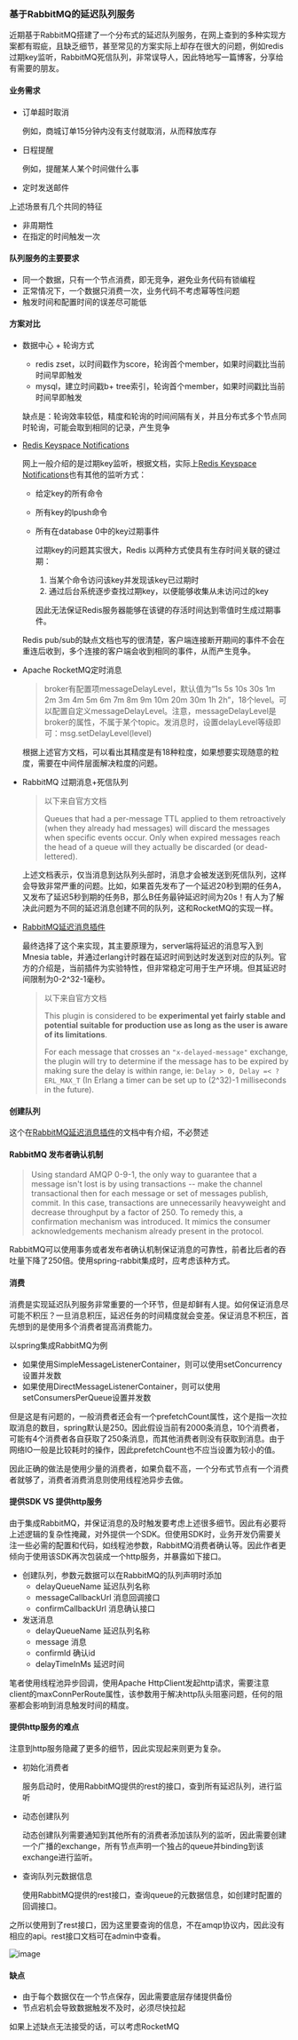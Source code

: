 ### 基于RabbitMQ的延迟队列服务

近期基于RabbitMQ搭建了一个分布式的延迟队列服务，在网上查到的多种实现方案都有瑕疵，且缺乏细节，甚至常见的方案实际上却存在很大的问题，例如redis过期key监听，RabbitMQ死信队列，非常误导人，因此特地写一篇博客，分享给有需要的朋友。

#### 业务需求

* 订单超时取消

  例如，商城订单15分钟内没有支付就取消，从而释放库存

* 日程提醒

  例如，提醒某人某个时间做什么事

* 定时发送邮件

上述场景有几个共同的特征

* 非周期性
* 在指定的时间触发一次

#### 队列服务的主要要求

* 同一个数据，只有一个节点消费，即无竞争，避免业务代码有锁编程
* 正常情况下，一个数据只消费一次，业务代码不考虑幂等性问题
* 触发时间和配置时间的误差尽可能低

#### 方案对比

* 数据中心 + 轮询方式

  * redis zset，以时间戳作为score，轮询首个member，如果时间戳比当前时间早即触发
  * mysql，建立时间戳b+ tree索引，轮询首个member，如果时间戳比当前时间早即触发

  缺点是：轮询效率较低，精度和轮询的时间间隔有关，并且分布式多个节点同时轮询，可能会取到相同的记录，产生竞争

* [Redis Keyspace Notifications](https://redis.io/topics/notifications)

  网上一般介绍的是过期key监听，根据文档，实际上[Redis Keyspace Notifications](https://redis.io/topics/notifications)也有其他的监听方式：

  * 给定key的所有命令

  * 所有key的lpush命令

  * 所有在database 0中的key过期事件

    过期key的问题其实很大，Redis 以两种方式使具有生存时间关联的键过期：

    1. 当某个命令访问该key并发现该key已过期时
    2. 通过后台系统逐步查找过期key，以便能够收集从未访问过的key

    因此无法保证Redis服务器能够在该键的存活时间达到零值时生成过期事件。

  Redis pub/sub的缺点文档也写的很清楚，客户端连接断开期间的事件不会在重连后收到，多个连接的客户端会收到相同的事件，从而产生竞争。

* Apache RocketMQ定时消息

  > broker有配置项messageDelayLevel，默认值为“1s 5s 10s 30s 1m 2m 3m 4m 5m 6m 7m 8m 9m 10m 20m 30m 1h 2h”，18个level。可以配置自定义messageDelayLevel。注意，messageDelayLevel是broker的属性，不属于某个topic。发消息时，设置delayLevel等级即可：msg.setDelayLevel(level)

  根据上述官方文档，可以看出其精度是有18种粒度，如果想要实现随意的粒度，需要在中间件层面解决粒度的问题。

* RabbitMQ 过期消息+死信队列

  > 以下来自官方文档
  >
  > Queues that had a per-message TTL applied to them retroactively (when they already had messages) will discard the messages when specific events occur. Only when expired messages reach the head of a queue will they actually be discarded (or dead-lettered). 

  上述文档表示，仅当消息到达队列头部时，消息才会被发送到死信队列，这样会导致非常严重的问题。比如，如果首先发布了一个延迟20秒到期的任务A，又发布了延迟5秒到期的任务B，那么B任务最钟延迟时间为20s！有人为了解决此问题为不同的延迟消息创建不同的队列，这和RocketMQ的实现一样。

* [RabbitMQ延迟消息插件](https://github.com/RabbitMQ/RabbitMQ-delayed-message-exchange)

  最终选择了这个来实现，其主要原理为，server端将延迟的消息写入到Mnesia table，并通过erlang计时器在延迟时间到达时发送到对应的队列。官方的介绍是，当前插件为实验特性，但非常稳定可用于生产环境。但其延迟时间限制为0-2^32-1毫秒。

  >以下来自官方文档
  >
  >This plugin is considered to be **experimental yet fairly stable and potential suitable for production use as long as the user is aware of its limitations**.
  >
  >For each message that crosses an `"x-delayed-message"` exchange, the plugin will try to determine if the message has to be expired by making sure the delay is within range, ie: `Delay > 0, Delay =< ?ERL_MAX_T` (In Erlang a timer can be set up to (2^32)-1 milliseconds in the future).

#### 创建队列

这个在[RabbitMQ延迟消息插件](https://github.com/RabbitMQ/RabbitMQ-delayed-message-exchange)的文档中有介绍，不必赘述

#### RabbitMQ 发布者确认机制

> Using standard AMQP 0-9-1, the only way to guarantee that a message isn't lost is by using transactions -- make the channel transactional then for each message or set of messages publish, commit. In this case, transactions are unnecessarily heavyweight and decrease throughput by a factor of 250. To remedy this, a confirmation mechanism was introduced. It mimics the consumer acknowledgements mechanism already present in the protocol.

RabbitMQ可以使用事务或者发布者确认机制保证消息的可靠性，前者比后者的吞吐量下降了250倍。使用spring-rabbit集成时，应考虑该种方式。

#### 消费

消费是实现延迟队列服务非常重要的一个环节，但是却鲜有人提。如何保证消息尽可能不积压？一旦消息积压，延迟任务的时间精度就会变差。保证消息不积压，首先想到的是使用多个消费者提高消费能力。

以spring集成RabbitMQ为例

* 如果使用SimpleMessageListenerContainer，则可以使用setConcurrency设置并发数
* 如果使用DirectMessageListenerContainer，则可以使用setConsumersPerQueue设置并发数

但是这是有问题的，一般消费者还会有一个prefetchCount属性，这个是指一次拉取消息的数目，spring默认是250。因此假设当前有2000条消息，10个消费者，可能有4个消费者各自获取了250条消息，而其他消费者则没有获取到消息。由于网络IO一般是比较耗时的操作，因此prefetchCount也不应当设置为较小的值。

因此正确的做法是使用少量的消费者，如果负载不高，一个分布式节点有一个消费者就够了，消费者消费消息则使用线程池异步去做。

#### 提供SDK VS 提供http服务

由于集成RabbitMQ，并保证消息的及时触发要考虑上述很多细节。因此有必要将上述逻辑的复杂性掩藏，对外提供一个SDK。但使用SDK时，业务开发仍需要关注一些必需的配置和代码，如线程池参数，RabbitMQ消费者确认等。因此作者更倾向于使用该SDK再次包装成一个http服务，并暴露如下接口。

* 创建队列，参数元数据可以在RabbitMQ的队列声明时添加
  * delayQueueName 延迟队列名称
  * messageCallbackUrl 消息回调接口
  * confirmCallbackUrl 消息确认接口
* 发送消息
  * delayQueueName 延迟队列名称
  * message 消息
  * confirmId 确认id
  * delayTimeInMs 延迟时间

笔者使用线程池异步回调，使用Apache HttpClient发起http请求，需要注意client的maxConnPerRoute属性，该参数用于解决http队头阻塞问题，任何的阻塞都会影响到消息触发时间的精度。

#### 提供http服务的难点

注意到http服务隐藏了更多的细节，因此实现起来则更为复杂。

* 初始化消费者

  服务启动时，使用RabbitMQ提供的rest的接口，查到所有延迟队列，进行监听

* 动态创建队列

  动态创建队列需要通知到其他所有的消费者添加该队列的监听，因此需要创建一个广播的exchange，所有节点声明一个独占的queue并binding到该exchange进行监听。

* 查询队列元数据信息

  使用RabbitMQ提供的rest接口，查询queue的元数据信息，如创建时配置的回调接口。

之所以使用到了rest接口，因为这里要查询的信息，不在amqp协议内，因此没有相应的api。rest接口文档可在admin中查看。

![image](images/rabbitmq-admin.png)

#### 缺点

* 由于每个数据仅在一个节点保存，因此需要底层存储提供备份
* 节点宕机会导致数据触发不及时，必须尽快拉起

如果上述缺点无法接受的话，可以考虑RocketMQ